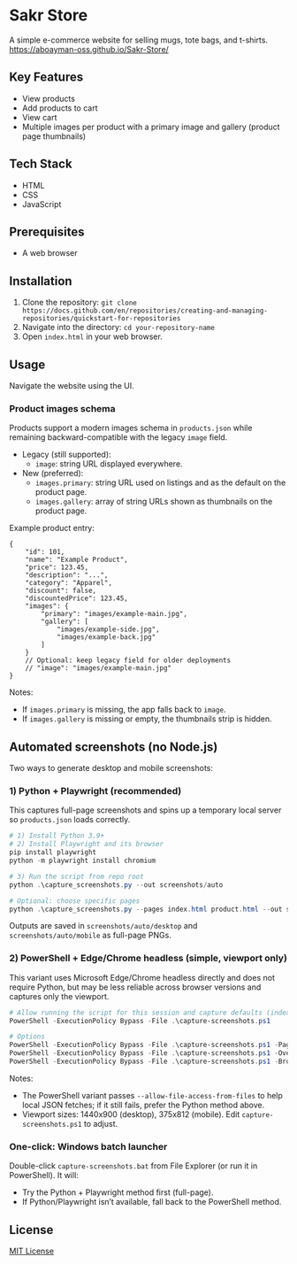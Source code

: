 # Sakr Store

A simple e-commerce website for selling mugs, tote bags, and t-shirts.
https://aboayman-oss.github.io/Sakr-Store/

## Key Features

- View products
- Add products to cart
- View cart
- Multiple images per product with a primary image and gallery (product page thumbnails)

## Tech Stack

- HTML
- CSS
- JavaScript

## Prerequisites

- A web browser

## Installation

1. Clone the repository: `git clone https://docs.github.com/en/repositories/creating-and-managing-repositories/quickstart-for-repositories`
2. Navigate into the directory: `cd your-repository-name`
3. Open `index.html` in your web browser.

## Usage

Navigate the website using the UI.

### Product images schema

Products support a modern images schema in `products.json` while remaining backward-compatible with the legacy `image` field.

- Legacy (still supported):
	- `image`: string URL displayed everywhere.
- New (preferred):
	- `images.primary`: string URL used on listings and as the default on the product page.
	- `images.gallery`: array of string URLs shown as thumbnails on the product page.

Example product entry:

```
{
	"id": 101,
	"name": "Example Product",
	"price": 123.45,
	"description": "...",
	"category": "Apparel",
	"discount": false,
	"discountedPrice": 123.45,
	"images": {
		"primary": "images/example-main.jpg",
		"gallery": [
			"images/example-side.jpg",
			"images/example-back.jpg"
		]
	}
	// Optional: keep legacy field for older deployments
	// "image": "images/example-main.jpg"
}
```

Notes:
- If `images.primary` is missing, the app falls back to `image`.
- If `images.gallery` is missing or empty, the thumbnails strip is hidden.

## Automated screenshots (no Node.js)

Two ways to generate desktop and mobile screenshots:

### 1) Python + Playwright (recommended)

This captures full-page screenshots and spins up a temporary local server so `products.json` loads correctly.

```powershell
# 1) Install Python 3.9+
# 2) Install Playwright and its browser
pip install playwright
python -m playwright install chromium

# 3) Run the script from repo root
python .\capture_screenshots.py --out screenshots/auto

# Optional: choose specific pages
python .\capture_screenshots.py --pages index.html product.html --out screenshots/auto
```

Outputs are saved in `screenshots/auto/desktop` and `screenshots/auto/mobile` as full-page PNGs.

### 2) PowerShell + Edge/Chrome headless (simple, viewport only)

This variant uses Microsoft Edge/Chrome headless directly and does not require Python, but may be less reliable across browser versions and captures only the viewport.

```powershell
# Allow running the script for this session and capture defaults (index, product, cart)
PowerShell -ExecutionPolicy Bypass -File .\capture-screenshots.ps1

# Options
PowerShell -ExecutionPolicy Bypass -File .\capture-screenshots.ps1 -Pages index.html, product.html
PowerShell -ExecutionPolicy Bypass -File .\capture-screenshots.ps1 -Overwrite
PowerShell -ExecutionPolicy Bypass -File .\capture-screenshots.ps1 -BrowserPath "C:\\Program Files (x86)\\Microsoft\\Edge\\Application\\msedge.exe"
```

Notes:
- The PowerShell variant passes `--allow-file-access-from-files` to help local JSON fetches; if it still fails, prefer the Python method above.
- Viewport sizes: 1440x900 (desktop), 375x812 (mobile). Edit `capture-screenshots.ps1` to adjust.

### One-click: Windows batch launcher

Double-click `capture-screenshots.bat` from File Explorer (or run it in PowerShell). It will:
- Try the Python + Playwright method first (full-page).
- If Python/Playwright isn’t available, fall back to the PowerShell method.

## License

[MIT License](LICENSE)
